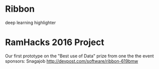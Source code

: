 # Ribbon
deep learning highlighter

# RamHacks 2016 Project
Our first prototype on the "Best use of Data" prize from one the the event sponsors: Snagajob
http://devpost.com/software/ribbon-619bmw
